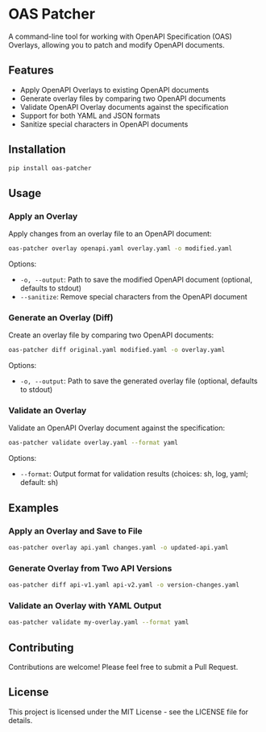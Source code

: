 # OAS Patcher

A command-line tool for working with OpenAPI Specification (OAS) Overlays, allowing you to patch and modify OpenAPI documents.

## Features

- Apply OpenAPI Overlays to existing OpenAPI documents
- Generate overlay files by comparing two OpenAPI documents
- Validate OpenAPI Overlay documents against the specification
- Support for both YAML and JSON formats
- Sanitize special characters in OpenAPI documents

## Installation

```bash
pip install oas-patcher
```

## Usage

### Apply an Overlay

Apply changes from an overlay file to an OpenAPI document:

```bash
oas-patcher overlay openapi.yaml overlay.yaml -o modified.yaml
```

Options:
- `-o, --output`: Path to save the modified OpenAPI document (optional, defaults to stdout)
- `--sanitize`: Remove special characters from the OpenAPI document

### Generate an Overlay (Diff)

Create an overlay file by comparing two OpenAPI documents:

```bash
oas-patcher diff original.yaml modified.yaml -o overlay.yaml
```

Options:
- `-o, --output`: Path to save the generated overlay file (optional, defaults to stdout)

### Validate an Overlay

Validate an OpenAPI Overlay document against the specification:

```bash
oas-patcher validate overlay.yaml --format yaml
```

Options:
- `--format`: Output format for validation results (choices: sh, log, yaml; default: sh)

## Examples

### Apply an Overlay and Save to File

```bash
oas-patcher overlay api.yaml changes.yaml -o updated-api.yaml
```

### Generate Overlay from Two API Versions

```bash
oas-patcher diff api-v1.yaml api-v2.yaml -o version-changes.yaml
```

### Validate an Overlay with YAML Output

```bash
oas-patcher validate my-overlay.yaml --format yaml
```

## Contributing

Contributions are welcome! Please feel free to submit a Pull Request.

## License

This project is licensed under the MIT License - see the LICENSE file for details.